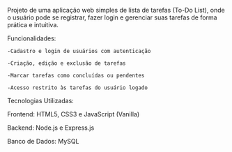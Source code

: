 Projeto de uma aplicação web simples de lista de tarefas (To-Do List), onde o usuário pode se registrar, fazer login e gerenciar suas tarefas de forma prática e intuitiva.

Funcionalidades:

    -Cadastro e login de usuários com autenticação

    -Criação, edição e exclusão de tarefas

    -Marcar tarefas como concluídas ou pendentes

    -Acesso restrito às tarefas do usuário logado

Tecnologias Utilizadas:

Frontend: HTML5, CSS3 e JavaScript (Vanilla)

Backend: Node.js e Express.js

Banco de Dados: MySQL
